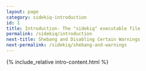 ```yaml
---
layout: page
category: sidekiq-introduction
id: 1
title: Introduction- The "sidekiq" executable file
permalink: /sidekiq/introduction
next-title: Shebang and Disabling Certain Warnings
next-permalink: /sidekiq/shebang-and-warnings
---
```


{% include_relative intro-content.html %}